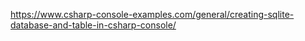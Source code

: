 https://www.csharp-console-examples.com/general/creating-sqlite-database-and-table-in-csharp-console/
